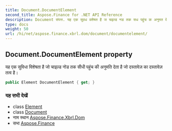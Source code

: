 ```yaml
---
title: Document.DocumentElement
second_title: Aspose.Finance for .NET API Reference
description: Document संपत्त. यह एक सुवध वशेषत है ज चइल्ड नड तक सध पहुंच क अनुमत देत है ज दस्तवेज़ क दस्तवेज़ तत्व है
type: docs
weight: 50
url: /hi/net/aspose.finance.xbrl.dom/document/documentelement/
---
```

## Document.DocumentElement property

यह एक सुविधा विशेषता है जो चाइल्ड नोड तक सीधी पहुंच की अनुमति देता है जो दस्तावेज़ का दस्तावेज़ तत्व है।

```csharp
public Element DocumentElement { get; }
```

### यह सभी देखें

* class [Element](../../element/)
* class [Document](../)
* नाम स्थान [Aspose.Finance.Xbrl.Dom](../../document/)
* सभा [Aspose.Finance](../../../)



